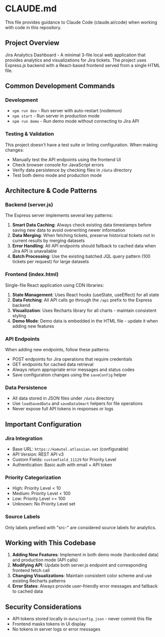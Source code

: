 # CLAUDE.md

This file provides guidance to Claude Code (claude.ai/code) when working with code in this repository.

## Project Overview
Jira Analytics Dashboard - A minimal 3-file local web application that provides analytics and visualizations for Jira tickets. The project uses Express.js backend with a React-based frontend served from a single HTML file.

## Common Development Commands

### Development
- `npm run dev` - Run server with auto-restart (nodemon)
- `npm start` - Run server in production mode
- `npm run demo` - Run demo mode without connecting to Jira API

### Testing & Validation
This project doesn't have a test suite or linting configuration. When making changes:
- Manually test the API endpoints using the frontend UI
- Check browser console for JavaScript errors
- Verify data persistence by checking files in `/data` directory
- Test both demo mode and production mode

## Architecture & Code Patterns

### Backend (server.js)
The Express server implements several key patterns:

1. **Smart Data Caching**: Always check existing data timestamps before saving new data to avoid overwriting newer information
2. **Data Merging**: When fetching tickets, preserve historical tickets not in current results by merging datasets
3. **Error Handling**: All API endpoints should fallback to cached data when Jira API is unavailable
4. **Batch Processing**: Use the existing batched JQL query pattern (100 tickets per request) for large datasets

### Frontend (index.html)
Single-file React application using CDN libraries:

1. **State Management**: Uses React hooks (useState, useEffect) for all state
2. **Data Fetching**: All API calls go through the `/api` prefix to the Express backend
3. **Visualization**: Uses Recharts library for all charts - maintain consistent styling
4. **Demo Mode**: Demo data is embedded in the HTML file - update it when adding new features

### API Endpoints
When adding new endpoints, follow these patterns:
- POST endpoints for Jira operations that require credentials
- GET endpoints for cached data retrieval
- Always return appropriate error messages and status codes
- Save configuration changes using the `saveConfig` helper

### Data Persistence
- All data stored in JSON files under `/data` directory
- Use `loadSavedData` and `saveDataSmart` helpers for file operations
- Never expose full API tokens in responses or logs

## Important Configuration

### Jira Integration
- Base URL: `https://komutel.atlassian.net` (configurable)
- API Version: REST API v3
- Custom Fields: `customfield_11129` for Priority Level
- Authentication: Basic auth with email + API token

### Priority Categorization
- High: Priority Level < 10
- Medium: Priority Level < 100
- Low: Priority Level >= 100
- Unknown: No Priority Level set

### Source Labels
Only labels prefixed with "src-" are considered source labels for analytics.

## Working with This Codebase

1. **Adding New Features**: Implement in both demo mode (hardcoded data) and production mode (API calls)
2. **Modifying API**: Update both server.js endpoint and corresponding frontend fetch call
3. **Changing Visualizations**: Maintain consistent color scheme and use existing Recharts patterns
4. **Error States**: Always provide user-friendly error messages and fallback to cached data

## Security Considerations
- API tokens stored locally in `data/config.json` - never commit this file
- Frontend masks tokens in UI display
- No tokens in server logs or error messages